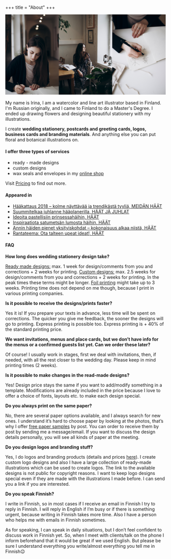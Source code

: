 +++
title = "About"
+++

<div class="home-image-box">
  <img src="./main.jpg" alt="Irina" class="u-max-full-width" />
</div>

<p>
My name is Irina, I am a watercolor and line art illustrator based in Finland. I'm Russian originally, and I came to Finland to do a Master's Degree. I ended up drawing flowers and designing beautiful stationery with my illustrations.
</p>

<p>
I create <b>wedding stationery, postcards and greeting cards, logos, business cards and branding materials</b>. And anything else you can put floral and botanical illustrations on.
</p>

<h4>I offer three types of services</h4>

<ul>
  <li>ready - made designs</li>
  <li>custom designs</li>
  <li>wax seals and envelopes in my <a href="http://shop.crocuspaperi.com/">online shop</a></li>
</ul>

<p>
Visit <a href="http://www.crocuspaperi.com/pricing">Pricing</a> to find out more.
</p>

<h4>Appeared in</h4>
<ul>
<li><a href="https://meidanhaat.fi/ajankohtaista/haakattaus-2018-kolme-nayttavaa-ja-trendikasta-tyylia/">Hääkattaus 2018 – kolme näyttävää ja trendikästä tyyliä, MEIDÄN HÄÄT</a></li>
<li><a href="https://www.haatjajuhlat.fi/suunnitelkaa-juhlanne-haaplannerilla/">Suummitelkaa juhlanne hääplanerilla, HÄÄT JÄ JUHLAT</a></li>
<li><a href="https://www.haat.fi/artikkeli/inspiraatiota-satumetsan-lumosta-haihin">Ideoita pastellisiin prinsessahäihin, HÄÄT</a></li>
<li><a href="https://www.haat.fi/artikkeli/ideoita-pastellisiin-prinsessahaihin">Inspiraatiota satumetsän lumosta häihin, HÄÄT</a></li>
<li><a href="https://www.haat.fi/artikkeli/annin-haiden-pienet-yksityiskohdat-kokonaisuus-alkaa-niista">Annin häiden pienet yksityiskohdat – kokonaisuus alkaa niistä, HÄÄT</a></li>
<li><a href="https://www.haat.fi/artikkeli/rantateema-ota-talteen-upeat-ideat">Rantateema: Ota talteen upeat ideat!, HÄÄT</a></li>
</ul>

<h4>FAQ</h4>

<p><b>How long does wedding stationery design take?</b></p>
<p><u>Ready made designs:</u> max. 1 week for design/comments from you and corrections + 2 weeks for printing.
  <u>Custom designs:</u> max. 2.5 weeks for design/comments from you and corrections + 2 weeks for printing.
  In the peak times these terms might be longer. <u>Foil printing</u> might take up to 3 weeks.
  Printing time does not depend on me though, because I print in various printing companies.
</p>

<p><b>Is it possible to receive the designs/prints faster?</b></p>
<p>Yes it is! If you prepare your texts in advance, less time will be spent on corrections. The quicker you give me feedback, the sooner the designs will go to printing. Express printing is possible too. Express printing is + 40% of the standard printing price.</p>

<p><b>We want invitations, menus and place cards, but we don’t have info for the menus or a confirmed guests list yet. Can we order these later?</b></p>
<p>Of course! I usually work in stages, first we deal with invitations, then, if needed, with all the rest closer to the wedding day. Please keep in mind printing times (2 weeks).</p>

<p><b>Is it possible to make changes in the read-made designs?</b></p>
<p>
  Yes! Design price stays the same if you  want to add/modify something in a template. Modifications are already included in the price because I love to offer a choice of fonts, layouts etc. to make each design special.
</p>

<p><b>Do you always print on the same paper?</b></p>
<p>No, there are several paper options available, and I always search for new ones. I understand it’s hard to choose paper by looking at the photos, that’s why I offer <u>free paper samples</u> by post. You can order to receive them by post by sending me a message/email. If you want to discuss the design details personally, you will see all kinds of paper at the meeting.
</p>

<p><b>Do you design logos and branding stuff?</b></p>
<p>Yes, I do logos and branding products (details and prices <a href="https://www.dropbox.com/s/x3uqqhlgtime6cl/logo_pricing_hinnasto.pdf?dl=0">here</a>). I create custom logo designs and also I have a large collection of ready-made illustrations which can be used to create logos. The link to the available designs is not public for copyright reasons. I want to keep logo designs special even if they are made with the illustrations I made before. I can send you a link if you are interested.
</p>

<p><b>Do you speak Finnish?</b></p>
<p>I write in Finnish, so in most cases if I receive an email in Finnish I try to reply in Finnish. I will reply in English if I’m busy or if there is something urgent, because writing in Finnish takes more time. Also I have a person who helps me with emails in Finnish sometimes.
</p>
<p>As for speaking, I can speak in daily situations, but I don’t feel confident to discuss work in Finnish yet. So, when I meet with clients/talk on the phone I inform beforehand that it would be great if we used English. But please be sure I understand everything you write/almost everything you tell me in Finnish😉  
</p>
